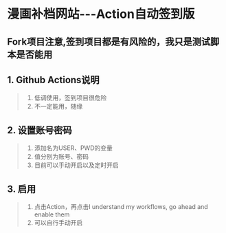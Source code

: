 # 漫画补档网站---Action自动签到版

**Fork项目注意,签到项目都是有风险的，我只是测试脚本是否能用**
---
## 1. Github Actions说明
> 1. 低调使用，签到项目很危险
> 2. 不一定能用，随缘

## 2. 设置账号密码
>1. 添加名为USER、PWD的变量
>2. 值分别为账号、密码
>3. 目前可以手动开启以及定时开启

## 3. 启用
>1. 点击Action，再点击I understand my workflows, go ahead and enable them
>2. 可以自行手动开启



